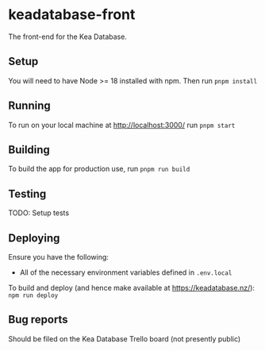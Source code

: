 # keadatabase-front

The front-end for the Kea Database.

## Setup

You will need to have Node >= 18 installed with npm. Then run `pnpm install`

## Running

To run on your local machine at <http://localhost:3000/> run `pnpm start`

## Building

To build the app for production use, run `pnpm run build`

## Testing

TODO: Setup tests

## Deploying

Ensure you have the following:

- All of the necessary environment variables defined in `.env.local`

To build and deploy (and hence make available at https://keadatabase.nz/): `npm run deploy`

## Bug reports

Should be filed on the Kea Database Trello board (not presently public)
